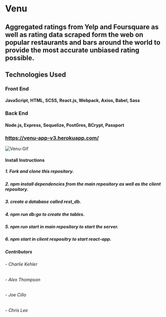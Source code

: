 # Venu
## Aggregated ratings from Yelp and Foursquare as well as rating data scraped form the web on popular restaurants and bars around the world to provide the most accurate unbiased rating possible.

## Technologies Used
### Front End
#### JavaScript, HTML, SCSS, React.js, Webpack, Axios, Babel, Sass
### Back End
#### Node.js, Express, Sequelize, PostGres, BCrypt, Passport


### https://venu-app-v3.herokuapp.com/

![Venu-Gif](https://media.giphy.com/media/f4IuMZi3T2m7x3do3M/giphy.gif)


#### Install Instructions
##### 1. Fork and clone this repository.
##### 2. npm install dependencies from the main repository as well as the client repository.
##### 3. create a database called rest_db.
##### 4. npm run db:go to create the tables.
##### 5. npm run start in main repository to start the server.
##### 6. npm start in client respositry to start react-app.

##### Contributors
###### - Charlie Kehler
###### - Alex Thompson
###### - Joe Cillo
###### - Chris Lee



